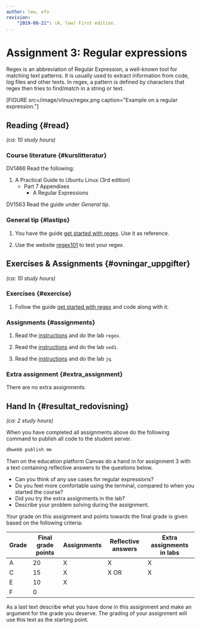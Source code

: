 ```yaml
---
author: lew, efo
revision:
    "2019-08-21": (A, lew) First edition.
...
```

Assignment 3: Regular expressions
==================================

Regex is an abbreviation of Regular Expression, a well-known tool for matching text patterns. It is usually used to extract information from code, log files and other texts. In regex, a pattern is defined by characters that regex then tries to find/match in a string or text.

<!--more-->

[FIGURE src=/image/vlinux/regex.png caption="Example on a regular expression."]

<!--
<small><i>(Detta är instruktionen för kursmomentet och omfattar det som skall göras inom ramen för kursmomentet. Momentet omfattar cirka **20 studietimmar** inklusive läsning, arbete med övningar och uppgifter, felsökning, problemlösning, redovisning och eftertanke. Läs igenom hela kursmomentet innan du börjar jobba. Om möjligt -- planera och prioritera var du vill lägga tiden.)</i></small> -->



Reading  {#read}
---------------------------------

*(ca: 10 study hours)*

### Course literature  {#kurslitteratur}

DV1466 Read the following:

1. A Practical Guide to Ubuntu Linux (3rd edition)
    * Part 7 Appendixes
        * A Regular Expressions

DV1563 Read the guide under *General tip*.



### General tip {#lastips}

1. You have the guide [get started with regex](guide/get-started-with-regex). Use it as reference.

1. Use the website [regex101](https://regex101.com/) to test your regex.



Exercises & Assignments {#ovningar_uppgifter}
-------------------------------------------

*(ca: 10 study hours)*



### Exercises {#exercise}

1. Follow the guide [get started with regex](guide/get-started-with-regex) and code along with it.



### Assignments {#assignments}

1. Read the [instructions](uppgift/unix-lab#lab3) and do the lab `regex`.

1. Read the [instructions](uppgift/unix-lab#lab4) and do the lab `sed1`.

1. Read the [instructions](uppgift/unix-lab#lab5) and do the lab `jq`.


### Extra assignment {#extra_assignment}

There are no extra assignments.



Hand In {#resultat_redovisning}
-----------------------------------------------

*(ca: 2 study hours)*

When you have completed all assignments above do the following command to publish all code to the student server.

```bash
dbwebb publish me
```

Then on the education platform Canvas do a hand in for assignment 3 with a text containing reflective answers to the questions below.

* Can you think of any use cases for regular expressions?
* Do you feel more comfortable using the terminal, compared to when you started the course?
* Did you try the extra assignments in the lab?
* Describe your problem solving during the assignment.

Your grade on this assignment and points towards the final grade is given based on the following criteria:

| Grade | Final grade points | Assignments | Reflective answers | Extra assignments in labs |
|-------|--------------------|-------------|------------------- |---------------------------|
| A     | 20                 | X           | X                  | X
| C     | 15                 | X           | X  OR              | X
| E     | 10                 | X           |                    |
| F     | 0                  |             |                    |

As a last text describe what you have done in this assignment and make an argument for the grade you deserve. The grading of your assignment will use this text as the starting point.
